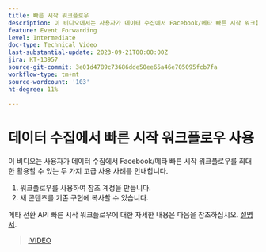 ```yaml
---
title: 빠른 시작 워크플로우
description: 이 비디오에서는 사용자가 데이터 수집에서 Facebook/메타 빠른 시작 워크플로우를 최대한 활용할 수 있는 두 가지 고급 사용 사례를 안내합니다.
feature: Event Forwarding
level: Intermediate
doc-type: Technical Video
last-substantial-update: 2023-09-21T00:00:00Z
jira: KT-13957
source-git-commit: 3e01d4789c73686dde50ee65a46e705095fcb7fa
workflow-type: tm+mt
source-wordcount: '103'
ht-degree: 11%

---
```


# 데이터 수집에서 빠른 시작 워크플로우 사용


이 비디오는 사용자가 데이터 수집에서 Facebook/메타 빠른 시작 워크플로우를 최대한 활용할 수 있는 두 가지 고급 사용 사례를 안내합니다.

1. 워크플로우를 사용하여 참조 계정을 만듭니다. 
1. 새 콘텐츠를 기존 구현에 복사할 수 있습니다.

메타 전환 API 빠른 시작 워크플로우에 대한 자세한 내용은 다음을 참조하십시오. [설명서](https://experienceleague.adobe.com/docs/experience-platform/tags/extensions/server/meta/overview.html?lang=en#quick-start).

>[!VIDEO](https://video.tv.adobe.com/v/3424501?learn=on)



